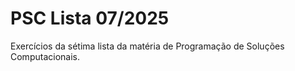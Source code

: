 # PSC Lista 07/2025

Exercícios da sétima lista da matéria de Programação de Soluções Computacionais.
